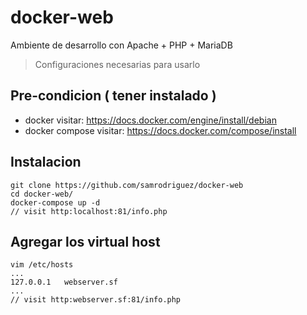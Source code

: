 # docker-web 
Ambiente de desarrollo con Apache + PHP + MariaDB

> Configuraciones necesarias para usarlo

##  Pre-condicion ( tener instalado ) 
* docker visitar: https://docs.docker.com/engine/install/debian
* docker compose visitar: https://docs.docker.com/compose/install

##  Instalacion
```shell
git clone https://github.com/samrodriguez/docker-web
cd docker-web/
docker-compose up -d
// visit http:localhost:81/info.php
```

## Agregar los virtual host
```shell
vim /etc/hosts
...
127.0.0.1   webserver.sf
...
// visit http:webserver.sf:81/info.php

```
